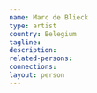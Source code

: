 ```yaml
---
name: Marc de Blieck
type: artist
country: Belegium
tagline: 
description:
related-persons:
connections:
layout: person
---
```

